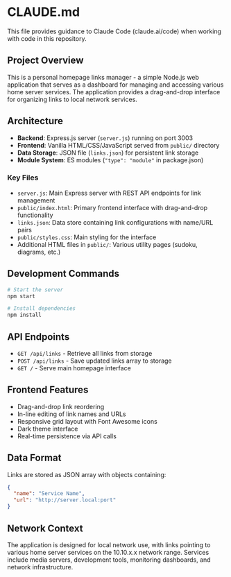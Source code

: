 # CLAUDE.md

This file provides guidance to Claude Code (claude.ai/code) when working with code in this repository.

## Project Overview

This is a personal homepage links manager - a simple Node.js web application that serves as a dashboard for managing and accessing various home server services. The application provides a drag-and-drop interface for organizing links to local network services.

## Architecture

- **Backend**: Express.js server (`server.js`) running on port 3003
- **Frontend**: Vanilla HTML/CSS/JavaScript served from `public/` directory
- **Data Storage**: JSON file (`links.json`) for persistent link storage
- **Module System**: ES modules (`"type": "module"` in package.json)

### Key Files

- `server.js`: Main Express server with REST API endpoints for link management
- `public/index.html`: Primary frontend interface with drag-and-drop functionality
- `links.json`: Data store containing link configurations with name/URL pairs
- `public/styles.css`: Main styling for the interface
- Additional HTML files in `public/`: Various utility pages (sudoku, diagrams, etc.)

## Development Commands

```bash
# Start the server
npm start

# Install dependencies
npm install
```

## API Endpoints

- `GET /api/links` - Retrieve all links from storage
- `POST /api/links` - Save updated links array to storage
- `GET /` - Serve main homepage interface

## Frontend Features

- Drag-and-drop link reordering
- In-line editing of link names and URLs
- Responsive grid layout with Font Awesome icons
- Dark theme interface
- Real-time persistence via API calls

## Data Format

Links are stored as JSON array with objects containing:
```json
{
  "name": "Service Name",
  "url": "http://server.local:port"
}
```

## Network Context

The application is designed for local network use, with links pointing to various home server services on the 10.10.x.x network range. Services include media servers, development tools, monitoring dashboards, and network infrastructure.